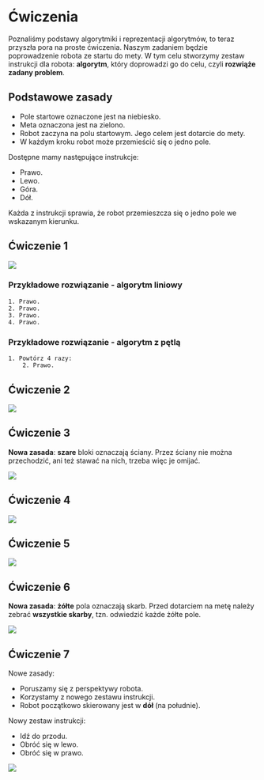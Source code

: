 # Ćwiczenia

Poznaliśmy podstawy algorytmiki i reprezentacji algorytmów, to teraz przyszła pora na proste ćwiczenia. Naszym zadaniem będzie poprowadzenie robota ze startu do mety. W tym celu stworzymy zestaw instrukcji dla robota: **algorytm**, który doprowadzi go do celu, czyli **rozwiąże zadany problem**.

## Podstawowe zasady

- Pole startowe oznaczone jest na niebiesko.
- Meta oznaczona jest na zielono.
- Robot zaczyna na polu startowym. Jego celem jest dotarcie do mety.
- W każdym kroku robot może przemieścić się o jedno pole.

Dostępne mamy następujące instrukcje:

- Prawo.
- Lewo.
- Góra.
- Dół.

Każda z instrukcji sprawia, że robot przemieszcza się o jedno pole we wskazanym kierunku.

## Ćwiczenie 1

![](../../assets/Mazes_alg1.png)

### Przykładowe rozwiązanie - algorytm liniowy

```
1. Prawo.
2. Prawo.
3. Prawo.
4. Prawo.
```

### Przykładowe rozwiązanie - algorytm z pętlą

```
1. Powtórz 4 razy:
    2. Prawo.
```

## Ćwiczenie 2

![](../../assets/Mazes_alg2.png)

## Ćwiczenie 3

**Nowa zasada**: **szare** bloki oznaczają ściany. Przez ściany nie można przechodzić, ani też stawać na nich, trzeba więc je omijać.

![](../../assets/Mazes_alg3.png)

## Ćwiczenie 4

![](../../assets/Mazes_alg4.png)

## Ćwiczenie 5

![](../../assets/Mazes_alg5.png)

## Ćwiczenie 6

**Nowa zasada**: **żółte** pola oznaczają skarb. Przed dotarciem na metę należy zebrać **wszystkie skarby**, tzn. odwiedzić każde żółte pole.

![](../../assets/Mazes_alg6.png)

## Ćwiczenie 7

Nowe zasady:

- Poruszamy się z perspektywy robota.
- Korzystamy z nowego zestawu instrukcji.
- Robot początkowo skierowany jest w **dół** (na południe).

Nowy zestaw instrukcji:

- Idź do przodu.
- Obróć się w lewo.
- Obróć się w prawo.

![](../../assets/Mazes_alg5.png)